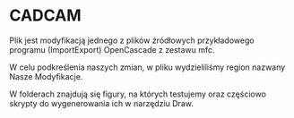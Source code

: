 # CADCAM

Plik jest modyfikacją jednego z plików źródłowych przykładowego programu (ImportExport) OpenCascade z zestawu mfc.

W celu podkreślenia naszych zmian, w pliku wydzieliliśmy region nazwany Nasze Modyfikacje.

W folderach znajdują się figury, na których testujemy oraz częściowo skrypty do wygenerowania ich w narzędziu Draw.

